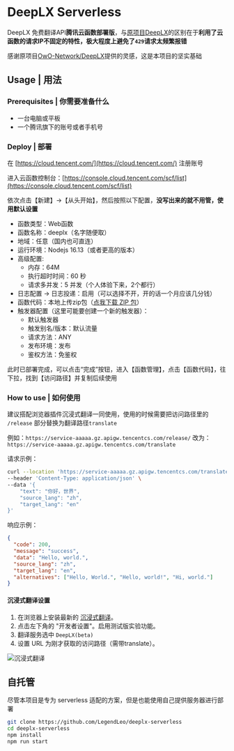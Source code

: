 # DeepLX Serverless

DeepLX 免费翻译API**腾讯云函数部署版**，与[原项目DeepLX](https://github.com/OwO-Network/DeepLX)的区别在于**利用了云函数的请求IP不固定的特性，极大程度上避免了`429`请求太频繁报错**

感谢原项目[OwO-Network/DeepLX](https://github.com/OwO-Network/DeepLX)提供的灵感，这是本项目的坚实基础

## Usage | 用法

### Prerequisites | 你需要准备什么

- 一台电脑或平板
- 一个腾讯旗下的账号或者手机号

### Deploy | 部署

在 [https://cloud.tencent.com/](https://cloud.tencent.com/) 注册账号

进入云函数控制台：[https://console.cloud.tencent.com/scf/list](https://console.cloud.tencent.com/scf/list)

依次点击【新建】->【从头开始】，然后按照以下配置，**没写出来的就不用管，使用默认设置**

- 函数类型：Web函数
- 函数名称：deeplx（名字随便取）
- 地域：任意（国内也可直连）
- 运行环境：Nodejs 16.13（或者更高的版本）
- 高级配置:
    - 内存：64M
    - 执行超时时间：60 秒
    - 请求多并发：5 并发（个人体验下来，2个都行）
- 日志配置 -> 日志投递：启用（可以选择不开，开的话一个月应该几分钱）
- 函数代码：本地上传zip包（[点我下载 ZIP 包](https://github.com/LegendLeo/deeplx-serverless/releases/download/v1.0.0/dist.zip)）
- 触发器配置（这里可能要创建一个新的触发器）：
    - 默认触发器
    - 触发别名/版本：默认流量
    - 请求方法：ANY
    - 发布环境：发布
    - 鉴权方法：免鉴权

此时已部署完成，可以点击“完成”按钮，进入【函数管理】，点击【函数代码】，往下拉，找到【访问路径】并复制后续使用


### How to use | 如何使用

建议搭配浏览器插件沉浸式翻译一同使用，使用的时候需要把访问路径里的 `/release` 部分替换为翻译路径`translate`

例如：`https://service-aaaaa.gz.apigw.tencentcs.com/release/` 改为：`https://service-aaaaa.gz.apigw.tencentcs.com/translate`

请求示例：

``` bash
curl --location 'https://service-aaaaa.gz.apigw.tencentcs.com/translate' \
--header 'Content-Type: application/json' \
--data '{
    "text": "你好，世界",
    "source_lang": "zh",
    "target_lang": "en"
}'
```

响应示例：

``` json
{
  "code": 200,
  "message": "success",
  "data": "Hello, world.",
  "source_lang": "zh",
  "target_lang": "en",
  "alternatives": ["Hello, World.", "Hello, world!", "Hi, world."]
}
```

#### 沉浸式翻译设置

1. 在浏览器上安装最新的 [沉浸式翻译](https://github.com/immersive-translate/immersive-translate/releases)。
2. 点击左下角的 "开发者设置"。启用测试版实验功能。
3. 翻译服务选中 `DeepLX(beta)`
3. 设置 URL 为刚才获取的访问路径（需带translate）。

![沉浸式翻译](https://github.com/LegendLeo/deeplx-serverless/assets/25115173/d3affe2b-9e99-4d5c-bc8c-cd67e70d0368)

## 自托管

尽管本项目是专为 serverless 适配的方案，但是也能使用自己提供服务器进行部署

``` bash
git clone https://github.com/LegendLeo/deeplx-serverless
cd deeplx-serverless
npm install
npm run start
```
